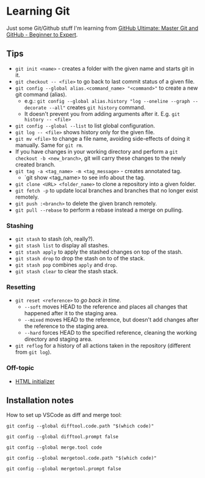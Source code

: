 # Learning Git

Just some Git/Github stuff I'm learning from [GitHub Ultimate: Master Git and GitHub - Beginner to Expert](https://www.udemy.com/share/101XzEB0IScV9QQ3w=/).

## Tips

* `git init <name>` - creates a folder with the given name and starts git in it.
* `git checkout -- <file>` to go back to last commit status of a given file.
* `git config --global alias.<command_name> "<command>"` to create a new git command (alias).
    * e.g.: `git config --global alias.history "log --oneline --graph --decorate --all"` creates `git history` command.
    * It doesn't prevent you from adding arguments after it. E.g. `git history -- <file>`
* `git config --global --list` to list global configuration.
* `git log -- <file>` shows history only for the given file.
* `git mv <file>` to change a file name, avoiding side-effects of doing it manually. Same for `git rm`.
* If you have changes in your working directory and perform a `git checkout -b <new_branch>`, git will carry these changes to the newly created branch.
* `git tag -a <tag_name> -m <tag_message>` - creates annotated tag.
    * `git show <tag_name> to see info about the tag.
* `git clone <URL> <folder_name>` to clone a repository into a given folder.
* `git fetch -p` to update local branches and branches that no longer exist remotely.
* `git push :<branch>` to delete the given branch remotely.
* `git pull --rebase` to perform a rebase instead a merge on pulling.


### Stashing

* `git stash` to stash (oh, really?).
* `git stash list` to display all stashes.
* `git stash apply` to apply the stashed changes on top of the stash.
* `git stash drop` to drop the stash on to of the stack.
* `git stash pop` combines `apply` and `drop`.
* `git stash clear` to clear the stash stack.


### Resetting

* `git reset <reference>` to *go back in time*.
    * `--soft` moves HEAD to the reference and places all changes that happened after it to the staging area.
    * `--mixed` moves HEAD to the reference, but doesn't add changes after the reference to the staging area.
    * `--hard`  forces HEAD to the specified reference, cleaning the working directory and staging area.
* `git reflog` for a history of all actions taken in the repository (different from `git log`).


### Off-topic

* [HTML initializer](http://www.initializr.com/)

## Installation notes
How to set up VSCode as diff and merge tool:

```
git config --global difftool.code.path "$(which code)"

git config --global difftool.prompt false

git config --global merge.tool code

git config --global mergetool.code.path "$(which code)"

git config --global mergetool.prompt false
```
